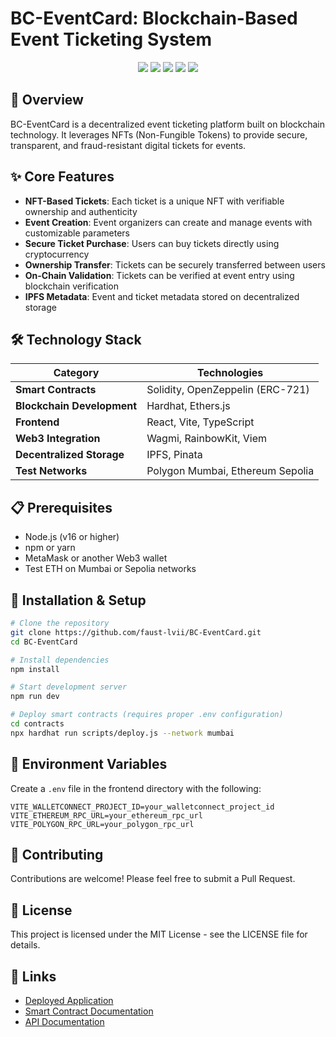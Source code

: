 # BC-EventCard: Blockchain-Based Event Ticketing System 

<div align="center">
  <img src="https://img.shields.io/badge/Blockchain-Ethereum-blue"/>
  <img src="https://img.shields.io/badge/NFT-ERC721-blueviolet"/>
  <img src="https://img.shields.io/badge/Smart%20Contracts-Solidity-orange"/>
  <img src="https://img.shields.io/badge/Frontend-React-61dafb"/>
  <img src="https://img.shields.io/badge/License-MIT-green"/>
</div>

## 🚀 Overview

BC-EventCard is a decentralized event ticketing platform built on blockchain technology. It leverages NFTs (Non-Fungible Tokens) to provide secure, transparent, and fraud-resistant digital tickets for events.

## ✨ Core Features

- **NFT-Based Tickets**: Each ticket is a unique NFT with verifiable ownership and authenticity
- **Event Creation**: Event organizers can create and manage events with customizable parameters
- **Secure Ticket Purchase**: Users can buy tickets directly using cryptocurrency
- **Ownership Transfer**: Tickets can be securely transferred between users
- **On-Chain Validation**: Tickets can be verified at event entry using blockchain verification
- **IPFS Metadata**: Event and ticket metadata stored on decentralized storage

## 🛠️ Technology Stack

| Category | Technologies |
|----------|--------------|
| **Smart Contracts** | Solidity, OpenZeppelin (ERC-721) |
| **Blockchain Development** | Hardhat, Ethers.js |
| **Frontend** | React, Vite, TypeScript |
| **Web3 Integration** | Wagmi, RainbowKit, Viem |
| **Decentralized Storage** | IPFS, Pinata |
| **Test Networks** | Polygon Mumbai, Ethereum Sepolia |

## 📋 Prerequisites

- Node.js (v16 or higher)
- npm or yarn
- MetaMask or another Web3 wallet
- Test ETH on Mumbai or Sepolia networks

## 🔧 Installation & Setup

```bash
# Clone the repository
git clone https://github.com/faust-lvii/BC-EventCard.git
cd BC-EventCard

# Install dependencies
npm install

# Start development server
npm run dev

# Deploy smart contracts (requires proper .env configuration)
cd contracts
npx hardhat run scripts/deploy.js --network mumbai
```

## 📝 Environment Variables

Create a `.env` file in the frontend directory with the following:

```
VITE_WALLETCONNECT_PROJECT_ID=your_walletconnect_project_id
VITE_ETHEREUM_RPC_URL=your_ethereum_rpc_url
VITE_POLYGON_RPC_URL=your_polygon_rpc_url
```

## 🤝 Contributing

Contributions are welcome! Please feel free to submit a Pull Request.

## 📄 License

This project is licensed under the MIT License - see the LICENSE file for details.

## 🔗 Links

- [Deployed Application](https://.com)
- [Smart Contract Documentation](./docs/smart.md)
- [API Documentation](./docs/api.md)

